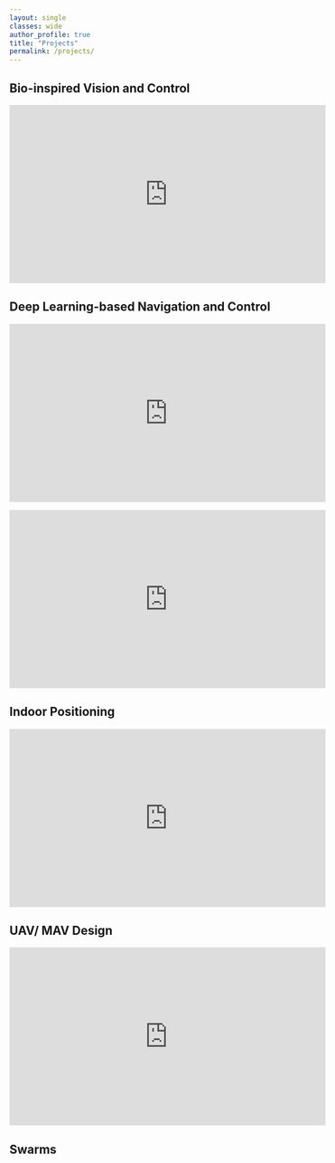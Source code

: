 ```yaml
---
layout: single
classes: wide
author_profile: true
title: "Projects"
permalink: /projects/
---
```


## Bio-inspired Vision and Control
<p><iframe width="560" height="315" src="https://www.youtube.com/embed/i2xFJNGhfxs" title="YouTube video player" frameborder="0" allowfullscreen></iframe></p>

## Deep Learning-based Navigation and Control
<p><iframe width="560" height="315" src="https://www.youtube.com/embed/H7KSDMDAYOw" title="YouTube video player" frameborder="0" allow="accelerometer; autoplay; clipboard-write; encrypted-media; gyroscope; picture-in-picture; web-share" allowfullscreen></iframe></p>

<p><iframe width="560" height="315" src="https://www.youtube.com/embed/uwc-o7VEY2w" title="YouTube video player" frameborder="0" allow="accelerometer; autoplay; clipboard-write; encrypted-media; gyroscope; picture-in-picture; web-share" allowfullscreen></iframe></p>

## Indoor Positioning
<p><iframe width="560" height="315" src="https://www.youtube.com/embed/W7k9gRVgdhQ" title="YouTube video player" frameborder="0" allow="accelerometer; autoplay; clipboard-write; encrypted-media; gyroscope; picture-in-picture; web-share" allowfullscreen></iframe></p>

## UAV/ MAV Design
<p><iframe width="560" height="315" src="https://www.youtube.com/embed/qfACJa0LJOc" title="YouTube video player" frameborder="0" allow="accelerometer; autoplay; clipboard-write; encrypted-media; gyroscope; picture-in-picture; web-share" allowfullscreen></iframe></p>

## Swarms

